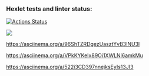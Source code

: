 ### Hexlet tests and linter status:
[![Actions Status](https://github.com/FUGUzen/frontend-project-lvl1/workflows/hexlet-check/badge.svg)](https://github.com/FUGUzen/frontend-project-lvl1/actions)

<a href="https://codeclimate.com/github/codeclimate/codeclimate/maintainability"><img src="https://api.codeclimate.com/v1/badges/a99a88d28ad37a79dbf6/maintainability" /></a>

https://asciinema.org/a/96ShTZRDgezUasztYvB3lNU3l

https://asciinema.org/a/VPkKYKeIx89Oi1XWLNl6amkMu

https://asciinema.org/a/522i3CD397nnejksEyIs13JI3
